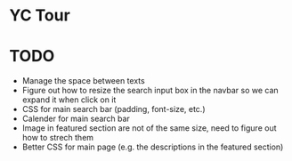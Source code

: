 YC Tour
=======

TODO
====

* Manage the space between texts
* Figure out how to resize the search input box in the navbar so we can expand it when click on it
* CSS for main search bar (padding, font-size, etc.)
* Calender for main search bar
* Image in featured section are not of the same size, need to figure out how to strech them
* Better CSS for main page (e.g. the descriptions in the featured section)

